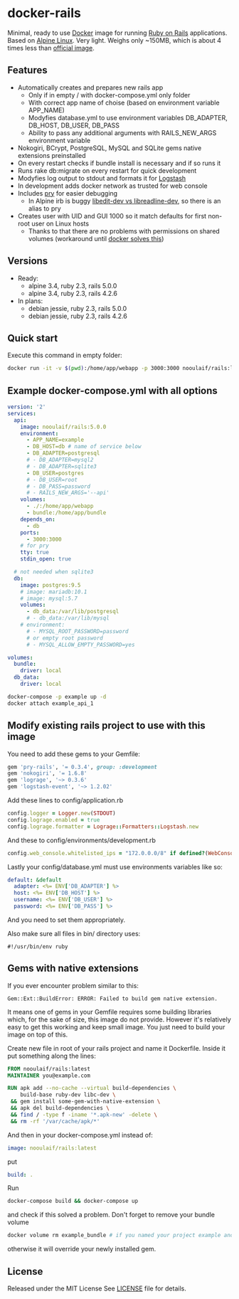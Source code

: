 # docker-rails

Minimal, ready to use [Docker](https://www.docker.com/) image for running [Ruby on Rails](http://rubyonrails.org/) applications.
Based on [Alpine Linux](https://www.alpinelinux.org/). Very light. Weighs only ~150MB, which is about 4 times less than [official image](https://hub.docker.com/_/rails/).

## Features
- Automatically creates and prepares new rails app
    * Only if in empty / with docker-compose.yml only folder
    * With correct app name of choise (based on environment variable APP_NAME)
    * Modyfies database.yml to use environment variables DB_ADAPTER, DB_HOST, DB_USER, DB_PASS
    * Ability to pass any additional arguments with RAILS_NEW_ARGS environment variable
- Nokogiri, BCrypt, PostgreSQL, MySQL and SQLite gems native extensions preinstalled
- On every restart checks if bundle install is necessary and if so runs it
- Runs rake db:migrate on every restart for quick development
- Modyfies log output to stdout and formats it for [Logstash](https://www.elastic.co/products/logstash)
- In development adds docker network as trusted for web console
- Includes [pry](http://pryrepl.org/) for easier debugging
    * In Alpine irb is buggy [libedit-dev vs libreadline-dev](https://github.com/docker-library/ruby/issues/75), so there is an alias to pry
- Creates user with UID and GUI 1000 so it match defaults for first non-root user on Linux hosts
    * Thanks to that there are no problems with permissions on shared volumes (workaround until [docker solves this](https://github.com/docker/docker/issues/2259))

## Versions
- Ready:
    * alpine 3.4, ruby 2.3, rails 5.0.0
    * alpine 3.4, ruby 2.3, rails 4.2.6
- In plans:
    * debian jessie, ruby 2.3, rails 5.0.0
    * debian jessie, ruby 2.3, rails 4.2.6

## Quick start
Execute this command in empty folder:
```bash
docker run -it -v $(pwd):/home/app/webapp -p 3000:3000 nooulaif/rails:latest
```

## Example docker-compose.yml with all options
```yaml
version: '2'
services:
  api:
    image: nooulaif/rails:5.0.0
    environment:
      - APP_NAME=example
      - DB_HOST=db # name of service below
      - DB_ADAPTER=postgresql
      # - DB_ADAPTER=mysql2
      # - DB_ADAPTER=sqlite3
      - DB_USER=postgres
      # - DB_USER=root
      # - DB_PASS=password
      # - RAILS_NEW_ARGS='--api'
    volumes:
      - ./:/home/app/webapp
      - bundle:/home/app/bundle
    depends_on:
      - db
    ports:
      - 3000:3000
    # for pry
    tty: true
    stdin_open: true

  # not needed when sqlite3
  db:
    image: postgres:9.5
    # image: mariadb:10.1
    # image: mysql:5.7
    volumes:
      - db_data:/var/lib/postgresql
      # - db_data:/var/lib/mysql
    # environment:
      # - MYSQL_ROOT_PASSWORD=password
      # or empty root password
      # - MYSQL_ALLOW_EMPTY_PASSWORD=yes

volumes:
  bundle:
    driver: local
  db_data:
    driver: local
```
```bash
docker-compose -p example up -d
docker attach example_api_1
```

## Modify existing rails project to use with this image
You need to add these gems to your Gemfile:
```ruby
gem 'pry-rails', '= 0.3.4', group: :development
gem 'nokogiri', '= 1.6.8'
gem 'lograge', '~> 0.3.6'
gem 'logstash-event', '~> 1.2.02'
```
Add these lines to config/application.rb
```ruby
config.logger = Logger.new(STDOUT)
config.lograge.enabled = true
config.lograge.formatter = Lograge::Formatters::Logstash.new
```
And these to config/environments/development.rb
```ruby
config.web_console.whitelisted_ips = "172.0.0.0/8" if defined?(WebConsole)
```
Lastly your config/database.yml must use environments variables like so:
```yaml
default: &default
  adapter: <%= ENV['DB_ADAPTER'] %>
  host: <%= ENV['DB_HOST'] %>
  username: <%= ENV['DB_USER'] %>
  password: <%= ENV['DB_PASS'] %>
```
And you need to set them appropriately.

Also make sure all files in bin/ directory uses:
```
#!/usr/bin/env ruby
```

## Gems with native extensions
If you ever encounter problem similar to this:
```
Gem::Ext::BuildError: ERROR: Failed to build gem native extension.
```
It means one of gems in your Gemfile requires some building libraries which, for the sake of size, this image do not provide.
However it's relatively easy to get this working and keep small image. You just need to build your image on top of this.

Create new file in root of your rails project and name it Dockerfile.
Inside it put something along the lines:
```dockerfile
FROM nooulaif/rails:latest
MAINTAINER you@example.com

RUN apk add --no-cache --virtual build-dependencies \
    build-base ruby-dev libc-dev \
 && gem install some-gem-with-native-extension \
 && apk del build-dependencies \
 && find / -type f -iname '*.apk-new' -delete \
 && rm -rf '/var/cache/apk/*'
```
And then in your docker-compose.yml instead of:
```yml
image: nooulaif/rails:latest
```
put
```yml
build: .
```
Run
```bash
docker-compose build && docker-compose up
```
and check if this solved a problem.
Don't forget to remove your bundle volume
```bash
docker volume rm example_bundle # if you named your project example and your bundle volume bundle
```
otherwise it will override your newly installed gem.

## License
Released under the MIT License See [LICENSE](LICENSE) file for details.
